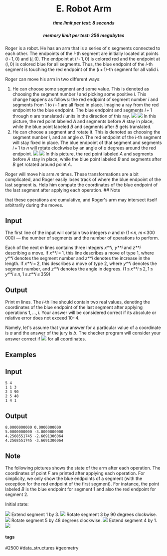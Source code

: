 <h1 style='text-align: center;'> E. Robot Arm</h1>

<h5 style='text-align: center;'>time limit per test: 8 seconds</h5>
<h5 style='text-align: center;'>memory limit per test: 256 megabytes</h5>

Roger is a robot. He has an arm that is a series of *n* segments connected to each other. The endpoints of the *i*-th segment are initially located at points (*i* - 1, 0) and (*i*, 0). The endpoint at (*i* - 1, 0) is colored red and the endpoint at (*i*, 0) is colored blue for all segments. Thus, the blue endpoint of the *i*-th segment is touching the red endpoint of the (*i* + 1)-th segment for all valid *i*.

Roger can move his arm in two different ways: 

1. He can choose some segment and some value. This is denoted as choosing the segment number *i* and picking some positive *l*. This change happens as follows: the red endpoint of segment number *i* and segments from 1 to *i* - 1 are all fixed in place. Imagine a ray from the red endpoint to the blue endpoint. The blue endpoint and segments *i* + 1 through *n* are translated *l* units in the direction of this ray. ![](images/769987a159a15f789d8dfadd21afd6962a4b6ab4.png) ![](images/8230df8d2db49480879838aaf9b7a0499ca13a26.png) In this picture, the red point labeled *A* and segments before *A* stay in place, while the blue point labeled *B* and segments after *B* gets translated.
2. He can choose a segment and rotate it. This is denoted as choosing the segment number *i*, and an angle *a*. The red endpoint of the *i*-th segment will stay fixed in place. The blue endpoint of that segment and segments *i* + 1 to *n* will rotate clockwise by an angle of *a* degrees around the red endpoint. ![](images/df42fd9d157dc3768a32050a3da73125660b9bf2.png) ![](images/fb86077c0618f477f341925571b872a78c0b1742.png) In this picture, the red point labeled *A* and segments before *A* stay in place, while the blue point labeled *B* and segments after *B* get rotated around point *A*.

Roger will move his arm *m* times. These transformations are a bit complicated, and Roger easily loses track of where the blue endpoint of the last segment is. Help him compute the coordinates of the blue endpoint of the last segment after applying each operation. ## Note

 that these operations are cumulative, and Roger's arm may intersect itself arbitrarily during the moves.

## Input

The first line of the input will contain two integers *n* and *m* (1 ≤ *n*, *m* ≤ 300 000) — the number of segments and the number of operations to perform.

Each of the next *m* lines contains three integers *x**i*, *y**i* and *z**i* describing a move. If *x**i* = 1, this line describes a move of type 1, where *y**i* denotes the segment number and *z**i* denotes the increase in the length. If *x**i* = 2, this describes a move of type 2, where *y**i* denotes the segment number, and *z**i* denotes the angle in degrees. (1 ≤ *x**i* ≤ 2, 1 ≤ *y**i* ≤ *n*, 1 ≤ *z**i* ≤ 359)

## Output

Print *m* lines. The *i*-th line should contain two real values, denoting the coordinates of the blue endpoint of the last segment after applying operations 1, ..., *i*. Your answer will be considered correct if its absolute or relative error does not exceed 10- 4.

Namely, let's assume that your answer for a particular value of a coordinate is *a* and the answer of the jury is *b*. The checker program will consider your answer correct if ![](images/49eb236611e23b2e7c8e81e9516771daca716eec.png) for all coordinates.

## Examples

## Input


```
5 4  
1 1 3  
2 3 90  
2 5 48  
1 4 1  

```
## Output


```
8.0000000000 0.0000000000  
5.0000000000 -3.0000000000  
4.2568551745 -2.6691306064  
4.2568551745 -3.6691306064  

```
## Note

The following pictures shows the state of the arm after each operation. The coordinates of point *F* are printed after applying each operation. For simplicity, we only show the blue endpoints of a segment (with the exception for the red endpoint of the first segment). For instance, the point labeled *B* is the blue endpoint for segment 1 and also the red endpoint for segment 2.

Initial state: 

 ![](images/3e74a3e9bd0827b8630c38a637bd6448d706a6c4.png)  Extend segment 1 by 3.  ![](images/a3b5a85b77f2e3b012750a0fcc8c81d6afa77156.png)  Rotate segment 3 by 90 degrees clockwise.  ![](images/8800757f505e60acba45c4633a96742a1df7c3d3.png)  Rotate segment 5 by 48 degrees clockwise.  ![](images/263e9631119ca7ceb97fad93ee86eb92773993bf.png)  Extend segment 4 by 1.  ![](images/c9ecdd11fa47469e11f3d1f8eab9176e262d1db6.png) 

#### tags 

#2500 #data_structures #geometry 